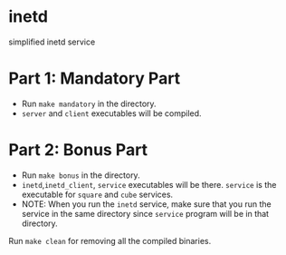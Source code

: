 # inetd
simplified inetd service 

# Part 1: Mandatory Part
- Run `make mandatory` in the directory.
- `server` and `client` executables will be compiled.

# Part 2: Bonus Part
- Run `make bonus` in the directory.
- `inetd`,`inetd_client`, `service` executables will be there. `service` is the executable for `square` and `cube` services.
- NOTE: When you run the `inetd` service, make sure that you run the service in the same directory since `service` program will be in that directory.

Run `make clean` for removing all the compiled binaries. 
